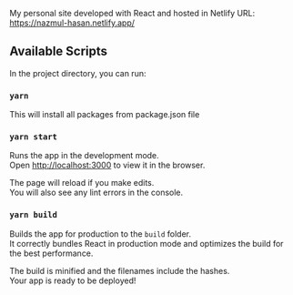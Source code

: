 My personal site developed with React and hosted in Netlify
URL: https://nazmul-hasan.netlify.app/

## Available Scripts

In the project directory, you can run:

### `yarn`

This will install all packages from package.json file


### `yarn start`


Runs the app in the development mode.\
Open [http://localhost:3000](http://localhost:3000) to view it in the browser.

The page will reload if you make edits.\
You will also see any lint errors in the console.


### `yarn build`

Builds the app for production to the `build` folder.\
It correctly bundles React in production mode and optimizes the build for the best performance.

The build is minified and the filenames include the hashes.\
Your app is ready to be deployed!
